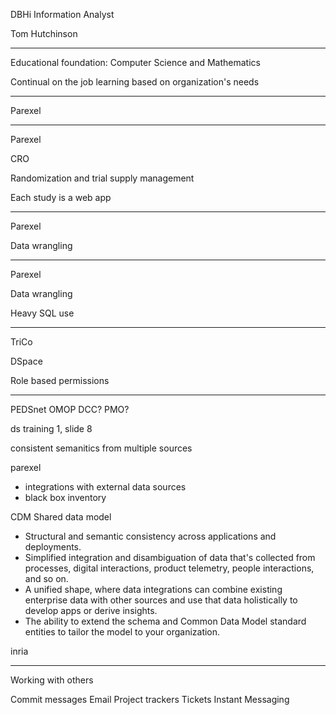 DBHi Information Analyst

Tom Hutchinson

---

Educational foundation: Computer Science and Mathematics

Continual on the job learning based on organization's needs

---

Parexel

---

Parexel

CRO

Randomization and trial supply management

Each study is a web app

---

Parexel

Data wrangling

---

Parexel

Data wrangling

Heavy SQL use

---

TriCo

DSpace

Role based permissions

---

PEDSnet OMOP
DCC?
PMO?

ds training 1, slide 8

consistent semanitics from multiple sources

parexel
* integrations with external data sources
* black box inventory

CDM
Shared data model 
* Structural and semantic consistency across applications and deployments.
* Simplified integration and disambiguation of data that's collected from processes, digital interactions, product telemetry, people interactions, and so on.
* A unified shape, where data integrations can combine existing enterprise data with other sources and use that data holistically to develop apps or derive insights.
* The ability to extend the schema and Common Data Model standard entities to tailor the model to your organization.


inria

---

Working with others

Commit messages
Email
Project trackers
Tickets
Instant Messaging
